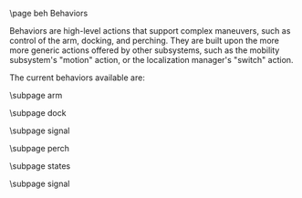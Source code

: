 \page beh Behaviors

Behaviors are high-level actions that support complex maneuvers, such as control of the arm, docking, and perching. They are built upon the more more generic actions offered by other subsystems, such as the mobility subsystem's "motion" action, or the localization manager's "switch" action.

The current behaviors available are:

\subpage arm

\subpage dock

\subpage signal

\subpage perch

\subpage states

\subpage signal